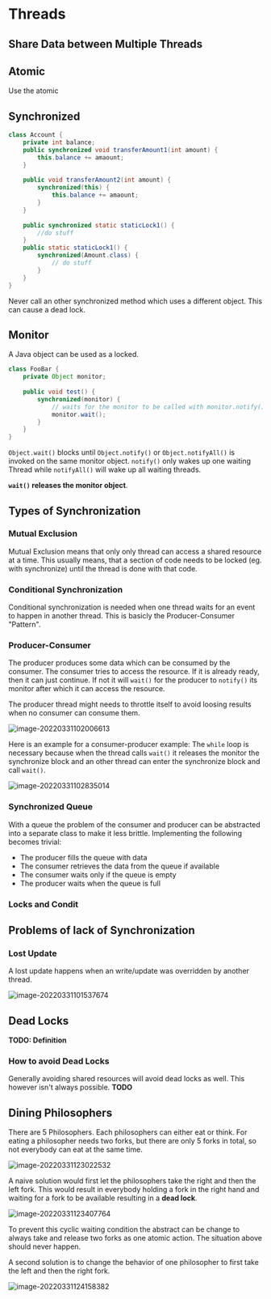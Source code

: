 # Threads

## Share Data between Multiple Threads

## Atomic

Use the atomic

## Synchronized

```java
class Account {
    private int balance;
   	public synchronized void transferAmount1(int amount) {
        this.balance += amaount;
    }
    
    public void transferAmount2(int amount) {
        synchronized(this) {
        	this.balance += amaount;
        }
    }
    
    public synchronized static staticLock1() {
        //do stuff
    }
    public static staticLock1() {
        synchronized(Amount.class) {
            // do stuff
        }
    } 
}
```

Never call an other synchronized method which uses a different object. This can cause a dead lock.

## Monitor

A Java object can be used as a locked. 

```java
class FooBar {
	private Object monitor;
    
    public void test() {
        synchronized(monitor) {
            // waits for the monitor to be called with monitor.notify() or monitor.notifyAll()
            monitor.wait();
        }
    }
}
```

`Object.wait()` blocks until `Object.notify()` or `Object.notifyAll()` is invoked on the same monitor object. `notify()` only wakes up one waiting Thread while `notifyAll()` will wake up all waiting threads.

**`wait()` releases the monitor object**. 

## Types of Synchronization

### Mutual Exclusion

Mutual Exclusion means that only only thread can access a shared resource at a time. This usually means, that a section of code needs to be locked (eg. with synchronize) until the thread is done with that code.

### Conditional Synchronization

Conditional synchronization is needed when one thread waits for an event to happen in another thread. This is basicly the Producer-Consumer "Pattern".

### Producer-Consumer

The producer produces some data which can be consumed by the consumer. The consumer tries to access the resource. If it is already ready, then it can just continue. If not it will `wait()` for the producer to `notify()` its monitor after which it can access the resource.

The producer thread might needs to throttle itself to avoid loosing results when no consumer can consume them.

![image-20220331102006613](res/image-20220331102006613.png)

Here is an example for a consumer-producer example: The `while` loop is necessary because when the thread calls `wait()` it releases the monitor the synchronize block and an other thread can enter the synchronize block and call `wait()`.

![image-20220331102835014](res/image-20220331102835014.png)

### Synchronized Queue

With a queue the problem of the consumer and producer can be abstracted into a separate class to make it less brittle. Implementing the following becomes trivial:

* The producer fills the queue with data
* The consumer retrieves the data from the queue if available
* The consumer waits only if the queue is empty
* The producer waits when the queue is full

### Locks and Condit

## Problems of lack of Synchronization

### Lost Update

A lost update happens when an write/update was overridden by another thread.

![image-20220331101537674](res/image-20220331101537674.png)

## Dead Locks

**TODO: Definition**

### How to avoid Dead Locks

Generally avoiding shared resources will avoid dead locks as well. This however isn't always possible.  **TODO**

## Dining Philosophers

There are 5 Philosophers. Each philosophers can either eat or think. For eating a philosopher needs two forks, but there are only 5 forks in total, so not everybody can eat at the same time.

![image-20220331123022532](res/image-20220331123022532.png)

A naive solution would first let the philosophers take the right and then the left fork. This would result in everybody holding a fork in the right hand and waiting for a fork to be available resulting in a **dead lock**.

![image-20220331123407764](res/image-20220331123407764.png)

To prevent this cyclic waiting condition the abstract can be change to always take and release two forks as one atomic action. The situation above should never happen.

A second solution is to change the behavior of one philosopher to first take the left and then the right fork.

![image-20220331124158382](res/image-20220331124158382.png)
